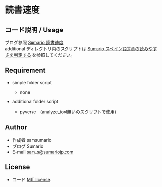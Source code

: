 # 読書速度

## コード説明 / Usage

ブログ参照 [Sumario 読書速度](https://sumariojp.com/2021/09/17/780/)  
additional ディレクトリ内のスクリプトは [Sumario スペイン語文章の読みやすさを判定する](https://sumariojp.com/2021/09/06/726/)
を参照してください。

## Requirement

- simple folder script
  - none

- additional folder script
  - pyverse　(analyze_tool無いのスクリプトで使用)

## Author
 
* 作成者 samsumario
* ブログ Sumario
* E-mail sam_s@sumariojp.com
 
## License
* コード
[MIT license](https://en.wikipedia.org/wiki/MIT_License).
 
